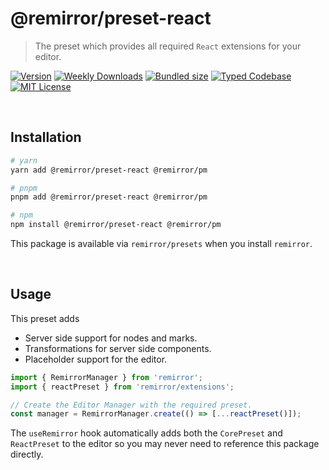 # @remirror/preset-react

> The preset which provides all required `React` extensions for your editor.

[![Version][version]][npm] [![Weekly Downloads][downloads-badge]][npm] [![Bundled size][size-badge]][size] [![Typed Codebase][typescript]](#) [![MIT License][license]](#)

[version]: https://flat.badgen.net/npm/v/@remirror/preset-react/next
[npm]: https://npmjs.com/package/@remirror/preset-react/v/next
[license]: https://flat.badgen.net/badge/license/MIT/purple
[size]: https://bundlephobia.com/result?p=@remirror/preset-react
[size-badge]: https://flat.badgen.net/bundlephobia/minzip/@remirror/preset-react
[typescript]: https://flat.badgen.net/badge/icon/TypeScript?icon=typescript&label
[downloads-badge]: https://badgen.net/npm/dw/@remirror/preset-react/red?icon=npm

<br />

## Installation

```bash
# yarn
yarn add @remirror/preset-react @remirror/pm

# pnpm
pnpm add @remirror/preset-react @remirror/pm

# npm
npm install @remirror/preset-react @remirror/pm
```

This package is available via `remirror/presets` when you install `remirror`.

<br />

## Usage

This preset adds

- Server side support for nodes and marks.
- Transformations for server side components.
- Placeholder support for the editor.

```ts
import { RemirrorManager } from 'remirror';
import { reactPreset } from 'remirror/extensions';

// Create the Editor Manager with the required preset.
const manager = RemirrorManager.create(() => [...reactPreset()]);
```

The `useRemirror` hook automatically adds both the `CorePreset` and `ReactPreset` to the editor so you may never need to reference this package directly.
